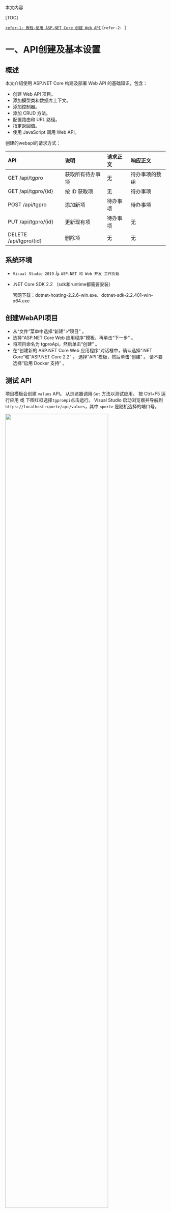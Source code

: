 本文内容

[TOC]

[`refer-1: 教程-使用 ASP.NET Core 创建 Web API`](https://docs.microsoft.com/zh-cn/aspnet/core/tutorials/first-web-api?view=aspnetcore-2.1&tabs=visual-studio)
[`refer-2: `]

# 一、API创建及基本设置

## 概述

本文介绍使用 ASP.NET Core 构建及部署 Web API 的基础知识，包含：

- 创建 Web API 项目。
- 添加模型类和数据库上下文。
- 添加控制器。
- 添加 CRUD 方法。
- 配置路由和 URL 路径。
- 指定返回值。
- 使用 JavaScript 调用 Web API。

创建的webapi的请求方式：

| API                    | 说明             | 请求正文 | 响应正文       |
| :--------------------- | :--------------- | :------- | :------------- |
| GET /api/tgpro         | 获取所有待办事项 | 无       | 待办事项的数组 |
| GET /api/tgpro/{id}    | 按 ID 获取项     | 无       | 待办事项       |
| POST /api/tgpro        | 添加新项         | 待办事项 | 待办事项       |
| PUT /api/tgpro/{id}    | 更新现有项       | 待办事项 | 无             |
| DELETE /api/tgpro/{id} | 删除项           | 无       | 无             |



## 系统环境

- `Visual Studio 2019` 与 `ASP.NET 和 Web 开发 工作负载`

- .NET Core SDK 2.2 （sdk和runtime都需要安装）

  官网下载：dotnet-hosting-2.2.6-win.exe、dotnet-sdk-2.2.401-win-x64.exe

## 创建WebAPI项目

- 从“文件”菜单中选择“新建”>“项目” 。
- 选择“ASP.NET Core Web 应用程序”模板，再单击“下一步” 。
- 将项目命名为 tgproApi，然后单击“创建” 。
- 在“创建新的 ASP.NET Core Web 应用程序”对话框中，确认选择“.NET Core”和“ASP.NET Core 2.2” 。 选择“API”模板，然后单击“创建” 。 请不要选择“启用 Docker 支持” 。

## 测试 API

项目模板会创建 `values` API。 从浏览器调用 `Get` 方法以测试应用。
按 Ctrl+F5 运行应用 或 下图红框选择`tgproApi`点击运行。 Visual Studio 启动浏览器并导航到 `https://localhost:<port>/api/values`，其中 `<port>` 是随机选择的端口号。

<div align=left><img src='./img/1.png' width=80%>&nbsp&nbsp <img src='./img/1-1.png', width=80%></div>

## 添加模型类

- 在“解决方案资源管理器” 中，右键单击项目。 选择“添加” > “新建文件夹” 。 将文件夹命名为“Models” 。

- 右键单击“Models” 文件夹，然后选择“添加” > “类” 。 将类命名为 `tgproItem`，然后选择“添加” 。

- 代码如下：

  ```
  using System;
  using System.Collections.Generic;
  using System.Linq;
  using System.Threading.Tasks;
  
  namespace tgproApi.Models
  {
      public class tgproItem
      {
          // Data: 上行传输数据，对应接口id=1, 下行控制数据皆为null: 
          public long Id { get; set; }
          public string Time_domain { get; set; }
          public string Time_envelop { get; set; }
          public string Freq_domain { get; set; }
          public long Freq_xlim_min { get; set; }
          public long Freq_xlim_max { get; set; }
          public string Unbalance { get; set; }
          public long Unbalance_xlim_min { get; set; }
          public long Unbalance_xlim_max { get; set; }
          public string Frequency_rpm { get; set; }
          public string Ub_recom_case { get; set; }
          // control：下行控制流数据，对应接口id=2, 上行数据皆为null
          public long Index_cnc { get; set; }
          public long Index_trial { get; set; }   
          // 0: initial, 1: 0 degree,  2: 180 degree, 3: 90 degree
      }
  }
  ```

  `Id` 属性用作关系数据库中的唯一键。
  模型类可位于项目的任意位置，但按照惯例会使用 Models 文件夹。

## 添加数据库上下文

数据库上下文是为数据模型协调 Entity Framework 功能的主类 。 此类由`Microsoft.EntityFrameworkCore.DbContext` 类派生而来。

- 右键单击“Models” 文件夹，然后选择“添加” > “类” 。 将类命名为 `tgproContext`，然后单击“添加” 。

- 代码如下：

  ```
  using System;
  using System.Collections.Generic;
  using System.Linq;
  using System.Threading.Tasks;
  using Microsoft.EntityFrameworkCore;
  
  namespace tgproApi.Models
  {
      public class tgproContext : DbContext
      {
          public tgproContext(DbContextOptions<tgproContext> options) : base(options)
          {
          }
          
          public DbSet<tgproItem> tgproItems { get; set; }
      }
  }
  ```

## 注册数据库上下文及跨域请求配置

在 ASP.NET Core 中，服务（如数据库上下文）必须向依赖关系注入 (DI)容器进行注册。 该容器向控制器提供服务。

- 将数据库上下文添加到 DI 容器

- 指定数据库上下文将使用内存中数据库

- 配置跨域请求服务，使用命名的策略和中间件的 CORS （同时需在控制器启用CORS应用到定义的API方法）

- 代码如下：

  ```
  using System;
  using System.Collections.Generic;
  using System.Linq;
  using System.Threading.Tasks;
  using Microsoft.AspNetCore.Builder;
  using Microsoft.AspNetCore.Hosting;
  using Microsoft.AspNetCore.HttpsPolicy;
  using Microsoft.AspNetCore.Mvc;
  using Microsoft.Extensions.Configuration;
  using Microsoft.Extensions.DependencyInjection;
  using Microsoft.Extensions.Logging;
  using Microsoft.Extensions.Options;
  using tgproApi.Models;
  using Microsoft.EntityFrameworkCore;
  
  namespace tgproApi
  {
      public class Startup
      {
          public Startup(IConfiguration configuration)
          {
              Configuration = configuration;
          }
  
          public IConfiguration Configuration { get; }
  
          // This method gets called by the runtime. Use this method to add services to the container.
          public void ConfigureServices(IServiceCollection services)
          {
              // 配置跨域 start
              services.AddCors(options =>
              {
                  options.AddPolicy("any", builder =>
                  {
                      builder.AllowAnyOrigin()        // 允许任何来源的主机访问
                      .AllowAnyMethod()
                      .AllowAnyHeader()
                      .AllowCredentials();            // 指定处理 cookie (目前还不知道有什么用)
                  });
              });
              // 配置跨域 end
  
              // 注册InmemoryDatabase 服务 start
              services.AddDbContext<tgproContext>(opt => opt.UseInMemoryDatabase("DataList"));
              // 注册 InmemoryDatabase 服务  end
              services.AddMvc().SetCompatibilityVersion(CompatibilityVersion.Version_2_2);
          }
  
          // This method gets called by the runtime. Use this method to configure the HTTP request pipeline.
          public void Configure(IApplicationBuilder app, IHostingEnvironment env)
          {
              if (env.IsDevelopment())
              {
                  app.UseDeveloperExceptionPage();
              }
              else
              {
                  // The default HSTS value is 30 days. You may want to change this for production scenarios, see https://aka.ms/aspnetcore-hsts.
                  app.UseHsts();
              }
  
              // 使用跨域 start  UseCors 必须在UseMvc 之前调用
              app.UseCors("any");
              // 使用跨域 end
  
              //app.UseHttpsRedirection();       // 需要注释掉，不注释掉的话会重定向 https，不需要安全验证 用 http即可
              app.UseMvc();
          }
      }
  }
  ```

## 添加控制器并定义方法

- 右键单击 Controllers 文件夹。

- 选择“添加”>“新项” 。

- 在“添加新项”对话框中，选择“API 控制器类” (`API Contriller Class`)模板 。

- 将类命名为 tgproController，然后选择“添加” 。

- 方法定义及跨域策略启用代码如下：

  ```
  using System;
  using System.Collections.Generic;
  using System.Linq;
  using System.Threading.Tasks;
  using tgproApi.Models;
  using Microsoft.AspNetCore.Cors;
  using Microsoft.EntityFrameworkCore;
  using Microsoft.AspNetCore.Mvc;         // using 后 controller才能继承 ControllerBase
  
  namespace tgproApi.Controllers
  {
      // Controller 设置方法跨域 start
      [EnableCors("any")]
      // Controller 设置方法跨域 end
  
      // 设置路由 start
      [Route("api/[controller]")]
      [ApiController]
      // 设置路由 end
      public class tgproController : ControllerBase
      {
          private readonly tgproContext _context;
  
          public tgproController(tgproContext context)
          {
              _context = context;
  
              if (_context.tgproItems.Count() == 0)
              {
                  // Create a new TodoItem if collection is empty,which means you can't delete all TodoItems.
                  _context.tgproItems.Add(new tgproItem { update_status = 0 , Api_type = "data_flow"});
                  _context.tgproItems.Add(new tgproItem { Api_type = "control_flow" });
                  _context.SaveChanges();
              }
          }
  
          // Get:api/tgpro
          [HttpGet]
          public async Task<ActionResult<IEnumerable<tgproItem>>> GettgproItems()
          {
              return await _context.tgproItems.ToListAsync();
          }
  
          // Get: api/tgpro/5
          [HttpGet("{id}")]
          public async Task<ActionResult<tgproItem>> GettgproItem(long id)
          {
              var tgproItem = await _context.tgproItems.FindAsync(id);
              if (tgproItem == null)
              {
                  return NotFound();
              }
              return tgproItem;
          }
  
          // POST: api/tgpro
          [HttpPost]
          public async Task<ActionResult<tgproItem>> PosttgproItem(tgproItem item)
          {
              _context.tgproItems.Add(item);
              await _context.SaveChangesAsync();
              return CreatedAtAction(nameof(tgproItem), new { id = item.Id }, item);
          }
  
          // PUT: api/tgpro/5
          [HttpPut("{id}")]
          public async Task<IActionResult> PuttgproItem(long id, tgproItem item)
          {
              if (id != item.Id)
              {
                  return BadRequest();
              }
              _context.Entry(item).State = EntityState.Modified;
              await _context.SaveChangesAsync();
              return NoContent();
          }
  
          // DELETE: api/tgpro/5
          [HttpDelete("{id}")]
          public async Task<IActionResult> DeletetgproItem(long id)
          {
              var tgproItem = await _context.tgproItems.FindAsync(id);
  
              if (tgproItem == null)
              {
                  return NotFound();
              }
              _context.tgproItems.Remove(tgproItem);
              await _context.SaveChangesAsync();
              return NoContent();
          }
      }
  }
  ```

## jQuery测试：使用ajax函数调用接口(后续补代码)

抽空补

# 二、启动webapi方式对比

通过vs启动webapi有几种不同方式，可以通过本地项目启动，也可以通过IIS Express启动，还可以将webapi部署至IIS服务器启动。

- 若ip属于自动获取的ip，ip变更之后设置了固定ip地址的地方需要相应地更改

## 1）设置本机项目启动，并 localhost:port 访问为  ip:port 访问

- 如下图，1处右键，在弹出界面2处选择`调试`, 在4处选择 `tgpro` 和 `项目`， 更改3处的`localhost`为本机`ip`, 保存

  <div align=center><img src='./img/3.png' width=80%></div>

- 也可追加localhost访问，在应用URL中添加`http://localhost:5000;`,即可localhost访问，也可ip访问，如下：

  ```
  "applicationUrl": "https://192.168.1.17:5001;http://192.168.1.17:5000;http://localhost:5000;"
  ```

  <div align=center><img src='./img/111.png' width=80%> </div>

- 运行程序，弹出界面如下图上，监听的地址已经由 `localhost`变更为 `本机ip`；同时`launchSettings.json`文件中的`tgproApi`的`applicationUrl`也相应地变更为`本机ip`

  注: 1)  运行程序要选择下图下中最上方的`tgproApi`，而不是选择 `IIS Express`

  ​      2) `API`连接必须先<font color=coral>启动`tgpro`项目</font>（部署到服务器后不用启动项目即可连接`API`） 

  <div align=center><img src='./img/4.png' width=80%>  <img src='./img/4-1.png' width=80%></div>

  在浏览器中输入`http://192.168.1.17:5000/api/tgpro`, 内容如下图

  <div align=center><img src='./img/4-2.png' width=80%></div>

## 2）设置IIS Express启动，且允许ip地址访问

<font color=coral>IIS Exress默认只支持localhost访问，不支持ip访问</font>
项目属性界面默认设置如下图：

<div align=center><img src='./img/8.png' width=90%> </div>

点击1处启动程序，运行结果如下图所示，启用了ssl，且只能用localhost访问，ip访问失败（IIS Express默认只支持localhost访问）：

<div align=center><img src='./img/8-1.png' width=80%> </div>

查看`~\.vs\dataflowApi\config`中对`applicationhost.config`中的`<site>`绑定信息，如下：

```
<bindings>
    <binding protocol="http" bindingInformation="*:54325:localhost" />
    <binding protocol="https" bindingInformation="*:44302:localhost" />
</bindings>
```

更改3处localhost为ip地址如192.168.1.17，运行结果如下图，说明IIS Express设置ip访问不能仅仅在这里替换（注：此时若再替换回localhost，点击IIS Express启动程序，仍会出现下图错误，需重启程序后才能正常访问）：

<div align=center><img src='./img/8-2.png' width=35%> </div>

下面讨论如何设置IIS Express实现ip访问。`~\.vs\dataflowApi\config`中对`applicationhost.config`进行设置。
	1）首先取消掉SSL, 只采用 http 访问，运行后访问端口就不再是上文途中的 `44302`(https对应端口), 而是`54325`(http对应端口)。对应地，`launchSettings.json`文件中的`sslport`更新为了`0："sslPort": 0`；`~\.vs\dataflowApi\config`中对`applicationhost.config`中的`<site>`绑定信息变更为如下所示：

```
<bindings>
	<binding protocol="http" bindingInformation="*:54325:localhost" />
</bindings>
```

​	2）更改`~\.vs\dataflowApi\config`中对`applicationhost.config`中`<bindings>`内容再追加一条ip设置的bingding,如下（更改`applicationhost.config`文件，vs中的`launchSettings.json`中的信息不变）。此时直接`IIS Express`启动仍会出现“无法连接到web服务器”的错误，原因（下文有介绍）在于<font color=coral>`IIS Express`绑定了`IP`访问属于需要管理员权限的特例之一</font>。关闭vs后重新以<font color=coral>管理员身份打开并启动</font>>，结果如下图所示：

```
<bindings>
    <binding protocol="http" bindingInformation="*:54325:localhost" />
    <binding protocol="http" bindingInformation="*:54325:192.168.1.17" />	<!-- 改为自己的ip -->
</bindings>
```

<div align=center><img src='./img/8-3.png' width=90%></div>



## 3）API发布及IIS服务器部署

- IIS服务器部署后，网站一直处于静默启动状态，不需要每次启动程序运行(IIS Express需要每次以管理员身份启动程序)，若关闭网站，需在IIS管理器建立的站点主页关闭或重启。
- `webapi`接口内容写好后，右键解决方案，调试界面的 `启用SSL`勾选掉，不采用https协议，http即可；

<div align=center><img src='./img/10-1.png' width=80%></div>

- 发布WebApi

  右键解决方案，选择 `发布`， 如图下图左，点击`发布`， 弹出图右界面，选择 `文件系统`， 目标位置为发布的地址，可以本地自行设置路径如`E:\publish`，点击`下一页`, 设置目标框架`netcoreapp2.2`， 目标运行时为`可移植`， 点击 `保存`，直接`发布`即可。

  <div align=center><img src='./img/7-9.png' width=45%> <img src='./img/7-10.png' width=45%></div>

  或者，本地新建好待发布的路径，以`dotnet pulish ...`命令发布, 详细发布命令的参数及命令如下图所示：

  - ` dotnet publish [选项] <PROJECT>`

    - ` -o, --output <OUTPUT_DIR> `            要放置已发布项目的输出目录
    -  `-f, --framework <FRAMEWORK>`           要发布的目标框架。必须在项目文件中指定目标框架
    - `-c, --configuration <CONFIGURATION> `  要发布的配置。大多数项目的默认值是 "Debug"

  - `command: `

    `dotnet publish -o E:\publish -f netcoreapp2.2 -c Release D:\dataflowApi\dataflowApi.sln`

  <div align=center><img src='./img/10-2.png' width=100%> </div>

- IIS部署

  控制面板\系统和安全\管理工具  --> 双击`Internet Information Services (IIS)管理器`

  - 查看 `模块` 中是否存在 `AspNetCoreModuleV2`和 `AspNetCoreModuleV`, 没有的话说明环境未安装好，需要自行安装

  - 如下图，右键红框，选择  添加网站

    <div align=center><img src='./img/7-2.png' width=70%> </div>

  - 弹出界面，如下图，网站名称自拟，<font color=coral>物理路径选择 发布路径</font>, IP可以不填(以本机ip访问)，端口不适用默认端口，自己设置如`6666`； 

    <div align=center><img src='./img/7-3.png' width=50%></div>

    (这一步可省略，但还是建议设置以获得对publish目录的访问权限) 点击 `测试设置` 如下图左图，`授权`最好设置获得对物理路径的访问权限, 设置如下图右图，设置特殊用户，弹出界面中设置PC的账户和密码，再回看`测试设置`是否具有访问权限， 设置ok后点击`确定`

    <div align=center><img src='./img/7-4.png' width=50%><img src='./img/7-5.png' width=44%> </div>

    设置好的站点如图所示

    <div align=center><img src='./img/7-6.png' width=70%></div>

  - 点击 `应用程序池`， 如下图，选中新建的站点并点击基本设置，设置 `.NET CLR版本`为 <font color=coral>无托管代码</font>, 确定

    <div align=center><img src='./img/7-7.png' width=70%></div>


### **!! key !!**  解决IIS无法识别PUT和DELETE接口方法的问题

[`refer1: <让IIS7和IIS6识别PUT和DELETE请求>`](https://www.cnblogs.com/gudi/p/6721704.html))
[`refer2: <Asp.Net Core IIS发布后PUT、DELETE请求错误405.0 - Method Not Allowed 因为使用了无效方法(HTTP 谓词)>`](https://blog.csdn.net/zyh444/article/details/82886864)

​	`webapi`在IIS服务器部署好之后，测试定义的四种接口方法`GET POST PUT DELETE`,发现只有`GET POST`两种方法有效，`PUT DELETE`两种方法无效，网上查询后才知道<font color=coral>目前`IIS`配置默认不支持`PUT`和`DELETE`的谓词</font>, 详细分析可以参考 refer1 个 refer2 两篇博文, 解决方案也都有陈述。
​	本文采用的解决方法如下：

 - 修改 发布后的 `web.config`文件，去除`WebDAVModule`，代码如下，然后`IIS`管理器站点重新启动（IIS部署后网站的停止/重新启动都需要在IIS管理器中实现）：

   ```
       <modules runAllManagedModulesForAllRequests="true">  
         <remove name="WebDAVModule" />  
       </modules>  
   ```

   `web.config`文件完整代码如下，<!-- remove webdev ：start -->和<!-- remove webdev : end -->之间是添加的代码：

   ```
   <?xml version="1.0" encoding="utf-8"?>
   <configuration>
     <location path="." inheritInChildApplications="false">
       <system.webServer>
   	  <!-- remove webdev ：start -->
   	  <modules runAllManagedModulesForAllRequests="true">  
           <remove name="WebDAVModule" />  
         </modules>  
   	  <!-- remove webdev : end -->
         <handlers>
           <add name="aspNetCore" path="*" verb="*" modules="AspNetCoreModuleV2" resourceType="Unspecified" />
         </handlers>
         <aspNetCore processPath="dotnet" arguments=".\dataflowApi.dll" stdoutLogEnabled="false" stdoutLogFile=".\logs\stdout" hostingModel="InProcess" />
       </system.webServer>
     </location>
   </configuration>
   <!--ProjectGuid: 82415831-6068-4df4-ae91-d53e345bba89-->
   ```

- 重新启动站点后，测试`webapi`，可以实现`PUT`和`DELETE`方法。

# 三、IIS与IIS Express的区别

[`refer for IIS Express <IIS Express 总结>`](<https://www.cnblogs.com/xcsn/p/8232664.html>)

## IIS Express和IIS

IIS Express源于IIS 7及以上，支持IIS的核心特性，但有一些关键区别。一个重要的区别是工作进程的管理.
	在<font color=coral>IIS</font>，**Windows进程激活服务（Windows Process Activation Service【WAS】）**是<font color=coral>静默激活和停用的Web应用程序，用户没有直接控制</font>。
	在<font color=limegreen>IIS Express</font>>中，不存在WAS，<font color=limegreen>用户可完全控制应用程序的激活和停用</font>>。启动后在系统托盘中显示，已经运行的网站可以手动去启用和停止。Hostable Web Core (HWC)是一个IIS API，可用来编写独立的Web服务器，但不被WAS管理。IIS Express被设计为在HWC上的一个壳。

IIS启动和IIS Express启动程序的主要区别（详细对比见下文中表格）
1、进程模型
	IIS采用Windows Process Activation Service (WAS) 自动管理已设置的网站。启动的网站需要进入IIS管理器中建立的网站主页右侧栏 管理网站 中进行 重新启动/启动/停止 的操作，若未IIS中手动停止网站，则网站一直运行中，对于接口而言，运行中可一直传输数据；
	IIS Express由用户加载或终止网站。需vs中手动以IIS启动运行程序 或采用命令行启动，启动的网站在系统托盘中可以停止/启动；
	若要求接口一直静默运行，可以采用IIS (采用IIS Express需要vs软件或命令行启动并保持运行接口程序， IIS部署后则无需操作vs，网站处于静默运行中即可)

2、访问方式
	IIS支持本地和ip访问
	IIS Express 默认只支持本地连接，不能用ip去访问（通过修改默认配置文件实现ip访问）。
	隐藏文件目录.vs 下面 config 文件夹中的“applicationhost.config” 文件，找到<site> 将bindings\binding[@bindingInformation]端口号后方的localhost改成“*” ；*
	*测试完成后可以使用 netsh http delete urlacl url=http://*:{端口号}/ 关闭外部连接

3、权限
IIS启动需要管理员权限
IIS Express启动一般情况下不需要管理员权限

| **Area**                                  | **IIS**                                                      | **IIS Express**                                              |
| :---------------------------------------- | :----------------------------------------------------------- | :----------------------------------------------------------- |
| 发布机制                                  | 与操作系统一起发布                                           | 可独立发布，内含与WebMatrix，但可分开安装                    |
| 支持的Windows版 本                        | Windows Vista and Windows 7的特定版本，Windows Server 2003, 2008 and 2008 R2及以上的大多数操作系统 | Windows XP, Vista, Windows 7所有版本，Windows Server 2008 and 2008 R2及以上所有版本 |
| 支持的.NET Framework                      | v2.0 SP1以上                                                 | v2.0 SP1 以上或更新版本(需要.NET 4.0).                       |
| 支持的程序设计语言                        | 传统ASP, ASP.NET和PHP                                        | 传统ASP, ASP.NET和PHP                                        |
| <font color=coral>进程模型</font>         | Windows Process Activation Service (WAS) 自动管理已设置的网站 | 由用户加载或终止网站                                         |
| Hosted WebCore (或Hostable Web Core) 支持 | 支持                                                         | 支持. IIS Express已实现为HWC的上层应用.                      |
| 支持的协议                                | HTTP, FTP, WebDAV, HTTPS, 与WCF (包括基于TCP, Named Pipes和MSMQ) | HTTP, HTTPS, 与基于 HTTP的WCF                                |
| 支持非系统管理员模式                      | WAS必须以系统管理员权限运行                                  | 标准用户即可执行大多数工作.                                  |
| <font color=coral>支持多开发者</font>     | 不支持                                                       | <font color=coral>Yes</font>. 配置文件、设置、Web content都是基于每用户自己维护 |
| Visual Studio 支持                        | Yes                                                          | VS 2010 SP1以上，VS 2008 可手动配置                          |
| 运行时的扩展                              |                                                              | URL Rewrite 与FastCGI。 IIS Express已内置                    |
| 管理工具                                  | IIS Manager, appcmd.exe                                      | Appcmd.exe                                                   |
| 系统托盘                                  | None                                                         | Yes                                                          |
| 内建的IIS 模块（验证、授权、压缩等功能）  | Yes                                                          | Yes                                                          |

## IIS Express需要管理员权限的情况

IIS Express设计是为了避免需要管理员权限就能完成大部分操作的，但是个别情况下它会要需要管理员权限才能运行。这类的限制包括：

 - 绑定到了保留的端口（通常位于1024以下的端口，如80、88、443等）；
- 没有绑定localhost，而是<font color=coral>绑定了域名或其它内容</font>>；
- 使用了HTTPS，但是端口不在44300-44399范围内；
- 使用了自己的SSL证书的HTTPS

```
# IIS部分Site详细配置
<bindings>
    <!-- binding站点绑定信息  protocol有http和https两种   bindingInformation指定绑定具体信息 :8080:localhost=>:端口:主机名" -->
    <binding protocol="http" bindingInformation=":8080:localhost" />
    <!-- 同一个网站绑定多个端口 -->
    <binding protocol="http" bindingInformation=":8899:localhost" />
    <!-- 通常在IIS发布的网站 用localhost 也一定可以用127.0.01访问 但是这里不行，必须手工绑定 -->
    <binding protocol="http" bindingInformation=":8080:127.0.0.1" />
    <!-- 局域网对应的IP地址也是需要自己绑定的  局域网其他用户才能通过ip访问-->
    <binding protocol="http" bindingInformation=":8080:192.168.230.128" />
</bindings>
```

# 四、docker跨平台部署webapi

## 系统环境

- `windows`系统开发的`webapi`通过`Docker`部署到`ubuntu/CentOS`系统, 本文部署在`ubuntu`系统的`docker`下

## ubuntu系统docker中部署webapi

- `windows`系统中创建`webapi`， 并在`Program.cs`中添加`UseUrls("http://*:5555")`(docker中端口映射 宿主主机：docker容器 -- 51113:5555)

  ```
  using System;
  using System.Collections.Generic;
  using Microsoft.AspNetCore;
  using Microsoft.AspNetCore.Hosting;
  
  namespace demoApi
  {
      public class Program
      {
          public static void Main(string[] args)
          {
              CreateWebHostBuilder(args).Build().Run();
          }
  
          public static IWebHostBuilder CreateWebHostBuilder(string[] args) =>
              WebHost.CreateDefaultBuilder(args)
                  .UseUrls("http://*:5555")
                  .UseStartup<Startup>();
      }
  }
  ```

- 参照`《docker_tips.md》中<演示案例：demo>:` 进行`ubuntu`系统中的`.dll`测试

- ubuntu中docker镜像创建

  进入相应的文件根目录，创建`Dockerfile`文件，内容如下：

  ```
  # 基于microsoft/dotnet:latest构建Docker Image
  FROM microsoft/dotnet:latest
   
  # 进入docker中的/usr/local/src目录
  RUN cd /usr/local/src
   
  # 创建DockerWebAPI目录
  RUN mkdir DockerTgWebAPI
   
  # 设置工作路径
  WORKDIR /usr/local/src/DockerTgWebAPI
   
  # 将当前文件夹下的所有文件全部复制到工作目录
  COPY *.* ./
   
  # 向外界暴露5000端口
  EXPOSE 5000
   
  # 执行dotnet xxxx.dll命令
  CMD ["dotnet", "dockerdataflowApi.dll"]
  ```

  <font color=coral>注意</font>：

  - 上述模板依赖于 `microsoft/dotnet`镜像，若单独安装，命令为:<font color=coral> `docker pull microsoft/dotnet`</font>
  - **可以先不安装**，<font color=coral>`docker build`的时候会自动安装`Dockerfile`中`FROM`后的镜像</font>（该镜像未提前安装的情况下）。有了`Docker dotnet`镜像，无需再额外折腾`dotnet sdk`的安装，镜像自带。

- 创建镜像

  ```
  docker build -t dockerapi/tgdataflow .  			# 创建镜像
  ```

<div align=center><img src='./img/12.png' width=50%></div>

- 创建容器并启动接口（宿主主机的51113端口映射到容器的5555接口）

  ```
  docker run -it -p 51113:5555 --name apitg dockerapi/tgdataflow
  ```

  <div align=center><img src='./img/12-1.png' width=90%> </div>

- 测试接口

  ```
  curl http://192.168.1.85:51113/api/values
  ```

  <div align=center><img src='./img/12-2.png' width=80%> </div>

- docker中开启了`apitg`容器后，如果不主动停止，则会一直处于开启状态，同一个网段内其他主机可以访问接口。
  可以通过命令`docker ps` 查看正在运行中的容器

  <div align=center><img src='./img/12-3.png' width=90%> </div>

## Docker镜像迁移

将Docker 放置到其他机器运行很简单，直接保存镜像，然后复制镜像到其他机器，然后使用docker 命令load 既可。

```
docker save dockerapi/tgdataflow > tgdataflow.tar 	# 将镜像保存为tar压缩文件
```

将`tgdataflow.tar`复制到其他机器中，然后加载命令：

```
docker load < tgdataflow.tar
```

然后就可以使用`docker run` 运行程序了，无需关心程序需要哪些依赖。













































